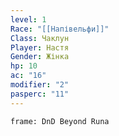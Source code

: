 ```yaml
---
level: 1
Race: "[[Напівельфи]]"
Class: Чаклун
Player: Настя
Gender: Жінка
hp: 10
ac: "16"
modifier: "2"
pasperc: "11"
---
```


```custom-frames
frame: DnD Beyond Runa
```